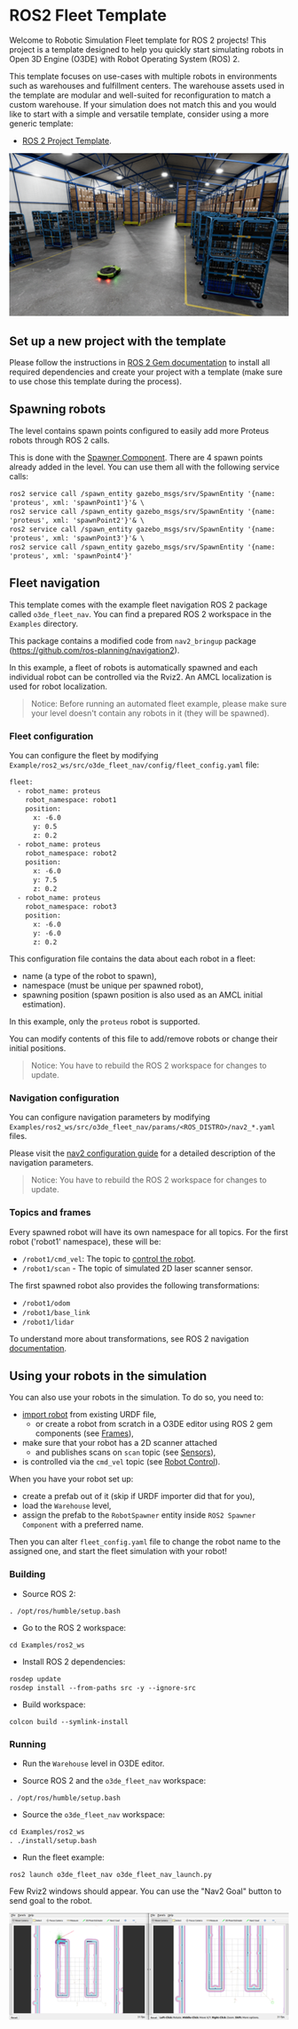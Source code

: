 # ROS2 Fleet Template

Welcome to Robotic Simulation Fleet template for ROS 2 projects!
This project is a template designed to help you quickly start simulating robots in Open 3D Engine (O3DE) with Robot Operating System (ROS) 2.

This template focuses on use-cases with multiple robots in environments such as warehouses and fulfillment centers.
The warehouse assets used in the template are modular and well-suited for reconfiguration to match a custom warehouse.
If your simulation does not match this and you would like to start with a simple and versatile template, consider using a more generic template:
- [ROS 2 Project Template](https://github.com/o3de/o3de-extras/tree/development/Templates/Ros2ProjectTemplate).

![Template picture](Screenshots/fleet_template.png)

## Set up a new project with the template

Please follow the instructions in [ROS 2 Gem documentation](https://development--o3deorg.netlify.app/docs/user-guide/interactivity/robotics/project-configuration/)
to install all required dependencies and create your project with a template (make sure to use chose this template during the process).

## Spawning robots

The level contains spawn points configured to easily add more Proteus robots through ROS 2 calls.

This is done with the [Spawner Component](https://development--o3deorg.netlify.app/docs/user-guide/interactivity/robotics/concepts-and-components-overview/#spawner).
There are 4 spawn points already added in the level. You can use them all with the following service calls:

```shell
ros2 service call /spawn_entity gazebo_msgs/srv/SpawnEntity '{name: 'proteus', xml: 'spawnPoint1'}'& \
ros2 service call /spawn_entity gazebo_msgs/srv/SpawnEntity '{name: 'proteus', xml: 'spawnPoint2'}'& \
ros2 service call /spawn_entity gazebo_msgs/srv/SpawnEntity '{name: 'proteus', xml: 'spawnPoint3'}'& \
ros2 service call /spawn_entity gazebo_msgs/srv/SpawnEntity '{name: 'proteus', xml: 'spawnPoint4'}'
```

## Fleet navigation

This template comes with the example fleet navigation ROS 2 package called `o3de_fleet_nav`. You can find a prepared ROS 2 workspace in the `Examples` directory.

This package contains a modified code from `nav2_bringup` package (https://github.com/ros-planning/navigation2).

In this example, a fleet of robots is automatically spawned and each individual robot can be controlled via the Rviz2. An AMCL localization is used for robot localization.

> Notice: Before running an automated fleet example, please make sure your level doesn't contain any robots in it (they will be spawned).

### Fleet configuration

You can configure the fleet by modifying `Example/ros2_ws/src/o3de_fleet_nav/config/fleet_config.yaml` file:

```
fleet:
  - robot_name: proteus
    robot_namespace: robot1
    position: 
      x: -6.0
      y: 0.5
      z: 0.2
  - robot_name: proteus
    robot_namespace: robot2
    position: 
      x: -6.0
      y: 7.5
      z: 0.2
  - robot_name: proteus
    robot_namespace: robot3
    position: 
      x: -6.0
      y: -6.0
      z: 0.2
```

This configuration file contains the data about each robot in a fleet:
- name (a type of the robot to spawn), 
- namespace (must be unique per spawned robot),
- spawning position (spawn position is also used as an AMCL initial estimation). 

In this example, only the `proteus` robot is supported.

You can modify contents of this file to add/remove robots or change their initial positions.

> Notice: You have to rebuild the ROS 2 workspace for changes to update.

### Navigation configuration

You can configure navigation parameters by modifying `Examples/ros2_ws/src/o3de_fleet_nav/params/<ROS_DISTRO>/nav2_*.yaml` files.

Please visit the [nav2 configuration guide](https://navigation.ros.org/configuration/index.html) for a detailed description of the navigation parameters.

> Notice: You have to rebuild the ROS 2 workspace for changes to update.

### Topics and frames

Every spawned robot will have its own namespace for all topics. For the first robot ('robot1' namespace), these will be:

- `/robot1/cmd_vel`: The topic to [control the robot](https://development--o3deorg.netlify.app/docs/user-guide/interactivity/robotics/concepts-and-components-overview/#robot-control).
- `/robot1/scan` - The topic of simulated 2D laser scanner sensor.

The first spawned robot also provides the following transformations:

- `/robot1/odom`
- `/robot1/base_link`
- `/robot1/lidar`

To understand more about transformations, see ROS 2 navigation [documentation](https://navigation.ros.org/setup_guides/transformation/setup_transforms.html).

## Using your robots in the simulation

You can also use your robots in the simulation. To do so, you need to:
- [import robot](https://docs.o3de.org/docs/user-guide/interactivity/robotics/importing-robot/) from existing URDF file,
  - or create a robot from scratch in a O3DE editor using ROS 2 gem components (see [Frames](https://docs.o3de.org/docs/user-guide/interactivity/robotics/concepts-and-components-overview/#frames)),
- make sure that your robot has a 2D scanner attached 
  - and publishes scans on `scan` topic (see [Sensors](https://docs.o3de.org/docs/user-guide/interactivity/robotics/concepts-and-components-overview/#robot-control)),
- is controlled via the `cmd_vel` topic (see [Robot Control](https://docs.o3de.org/docs/user-guide/interactivity/robotics/concepts-and-components-overview/#robot-control)).

When you have your robot set up:
- create a prefab out of it (skip if URDF importer did that for you),
- load the `Warehouse` level,
- assign the prefab to the `RobotSpawner` entity inside `ROS2 Spawner Component` with a preferred name.

Then you can alter `fleet_config.yaml` file to change the robot name to the assigned one, and start the fleet simulation with your robot!

### Building

- Source ROS 2:
```
. /opt/ros/humble/setup.bash
```

- Go to the ROS 2 workspace:
```
cd Examples/ros2_ws
```

- Install ROS 2 dependencies:
```
rosdep update
rosdep install --from-paths src -y --ignore-src
```

- Build workspace:
```
colcon build --symlink-install
```

### Running

- Run the `Warehouse` level in O3DE editor.

- Source ROS 2 and the `o3de_fleet_nav` workspace:
```
. /opt/ros/humble/setup.bash
```

- Source the `o3de_fleet_nav` workspace:
```
cd Examples/ros2_ws
. ./install/setup.bash
```

- Run the fleet example:
```
ros2 launch o3de_fleet_nav o3de_fleet_nav_launch.py
```

Few Rviz2 windows should appear. You can use the "Nav2 Goal" button to send goal to the robot.

![Rviz2](Screenshots/fleet_rviz.png)
